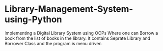 # Library-Management-System-using-Python
Implementing a Digital Library System using OOPs Where one can Borrow a book from the list of books in the library.
It contains Seprate Library and Borrower Class and the program is menu driven 
